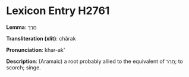 # Lexicon Entry H2761

**Lemma**: חֲרַךְ

**Transliteration (xlit)**: chărak

**Pronunciation**: khar-ak'

**Description**:
(Aramaic) a root probably allied to the equivalent of חָרַר; to scorch; singe.
